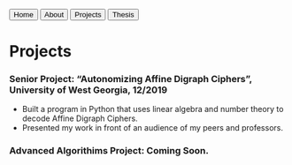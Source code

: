   <a href="https://tuckeryazdani.github.io/MyWebsite/" class="button"><button>Home</button></a>
  <a href="about.html" class="button"><button>About</button></a>
  <a href="projects.html" class="button"><button>Projects</button></a>
  <a href="thesis.html" class="button"><button>Thesis</button></a>
<head>
<h1> Projects </h1>
</head>
<body>
  <link href="main.css" rel="stylesheet">
  <h3> Senior Project: “Autonomizing Affine Digraph Ciphers”, University of West Georgia, 12/2019</h3>
  <ul> 
    <li>Built a program in Python that uses linear algebra and number theory to decode Affine Digraph Ciphers.</li>
    <li>Presented my work in front of an audience of my peers and professors.</li>
  </ul>
  <h3> Advanced Algorithims Project: Coming Soon. </h3>
</body>
